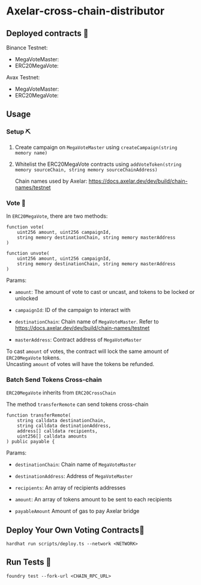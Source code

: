 # Axelar-cross-chain-distributor


## Deployed contracts 🥳

Binance Testnet:
- MegaVoteMaster: 
- ERC20MegaVote: 

Avax Testnet:
- MegaVoteMaster: 
- ERC20MegaVote: 

## Usage

### Setup ⛏️

1. Create campaign on `MegaVoteMaster` using `createCampaign(string memory name)`
2. Whitelist the ERC20MegaVote contracts using `addVoteToken(string memory sourceChain, string memory sourceChainAddress)`
    
    Chain names used by Axelar: https://docs.axelar.dev/dev/build/chain-names/testnet

### Vote 📮

In `ERC20MegaVote`, there are two methods:

```solidity
function vote(
    uint256 amount, uint256 campaignId,
    string memory destinationChain, string memory masterAddress
) 
```

```solidity
function unvote(
    uint256 amount, uint256 campaignId,
    string memory destinationChain, string memory masterAddress
) 
```

Params:

- `amount`: The amount of vote to cast or uncast, and tokens to be locked or unlocked

- `campaignId`: ID of the campaign to interact with

- `destinationChain`: Chain name of `MegaVoteMaster`. Refer to https://docs.axelar.dev/dev/build/chain-names/testnet

- `masterAddress`: Contract address of `MegaVoteMaster`

To cast `amount` of votes, the contract will lock the same amount of `ERC20MegaVote` tokens.  
Uncasting `amount` of votes will have the tokens be refunded.

### Batch Send Tokens Cross-chain

`ERC20MegaVote` inherits from `ERC20CrossChain`

The method `transferRemote` can send tokens cross-chain

```solidity
function transferRemote(
    string calldata destinationChain,
    string calldata destinationAddress,
    address[] calldata recipients,
    uint256[] calldata amounts
) public payable {
```

Params:

- `destinationChain`: Chain name of `MegaVoteMaster`

- `destinationAddress`: Address of `MegaVoteMaster`

- `recipients`:  An array of recipients addresses

- `amount`: An array of tokens amount to be sent to each recipients

- `payableAmount` Amount of gas to pay Axelar bridge

## Deploy Your Own Voting Contracts🚀

```
hardhat run scripts/deploy.ts --network <NETWORK>
```

## Run Tests 🤖

```basg
foundry test --fork-url <CHAIN_RPC_URL>
```
